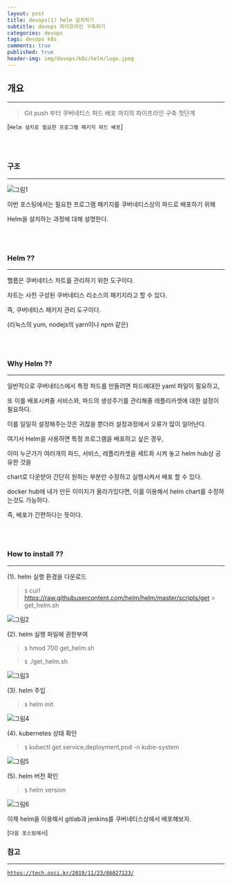 ```yaml
---
layout: post
title: devops(1) helm 설치하기
subtitle: devops 파이프라인 구축하기
categories: devops
tags: devops k8s
comments: true
published: true
header-img: img/devops/k8s/helm/logo.jpeg
---
```


## 개요
---
> Git push 부터 쿠버네티스 파드 배포 까지의 파이프라인 구축 첫단계

[`Helm 설치로 필요한 프로그램 패키지 파드 배포`]

<br><br>

### 구조

---

![그림1](https://zunoxi.github.io/assets/img/devops/jenkins/install/structure.png)

이번 포스팅에서는 필요한 프로그램 패키지를 쿠버네티스상의 파드로 배포하기 위해

Helm을 설치하는 과정에 대해 설명한다.

<br><br>

### Helm ??

---

헬름은 쿠버네티스 차트를 관리하기 위한 도구이다. 

차트는 사전 구성된 쿠버네티스 리소스의 패키지라고 할 수 있다.

즉, 쿠버네티스 패키지 관리 도구이다.

(리눅스의 yum, nodejs의 yarn이나 npm 같은)

<br><br>

### Why Helm ??

---

일반적으로 쿠버네티스에서 특정 파드를 만들려면 파드에대한 yaml 파일이 필요하고,

또 이를 배포시켜줄 서비스와, 파드의 생성주기를 관리해줄 레플리카셋에 대한 설정이 필요하다.

이를 일일히 설정해주는것은 귀찮을 뿐더러 설정과정에서 오류가 많이 일어난다.


여기서 Helm을 사용하면 특정 프로그램을 배포하고 싶은 경우, 

이미 누군가가 여러개의 파드, 서비스, 레플리카셋을 세트화 시켜 놓고 helm hub상 공유한 것을

chart로 다운받아 간단히 원하는 부분만 수정하고 실행시켜서 배포 할 수 있다.

docker hub에 내가 만든 이미지가 올라가있다면, 이를 이용해서 helm chart를 수정하는것도 가능하다.

즉, 배포가 간편하다는 뜻이다.

<br><br>

### How to install ??


---

(1). helm 실행 환경을 다운로드

> `$` curl https://raw.githubusercontent.com/helm/helm/master/scripts/get > get_helm.sh

![그림2](https://zunoxi.github.io/assets/img/devops/k8s/helm/1.png)

(2). helm 실행 파일에 권한부여

> `$` hmod 700 get_helm.sh

> `$` ./get_helm.sh

![그림3](https://zunoxi.github.io/assets/img/devops/k8s/helm/2.png)

(3). helm 주입

> `$` helm init

![그림4](https://zunoxi.github.io/assets/img/devops/k8s/helm/3.png)

(4). kubernetes 상태 확인

> `$` kubectl get service,deployment,pod -n kube-system

![그림5](https://zunoxi.github.io/assets/img/devops/k8s/helm/4.png)


(5). helm 버전 확인

> `$` helm version

![그림6](https://zunoxi.github.io/assets/img/devops/k8s/helm/5.png)



이제 helm을 이용해서 gitlab과 jenkins를 쿠버네티스상에서 배포해보자.

[`다음 포스팅에서`]


### 참고 

---

[`https://tech.osci.kr/2019/11/23/86027123/`](https://tech.osci.kr/2019/11/23/86027123/)